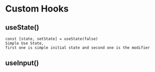 # Custom Hooks

## useState()

    const [state, setState] = useState(false)
    Simple Use State,
    first one is simple initial state and second one is the modifier

## useInput()
